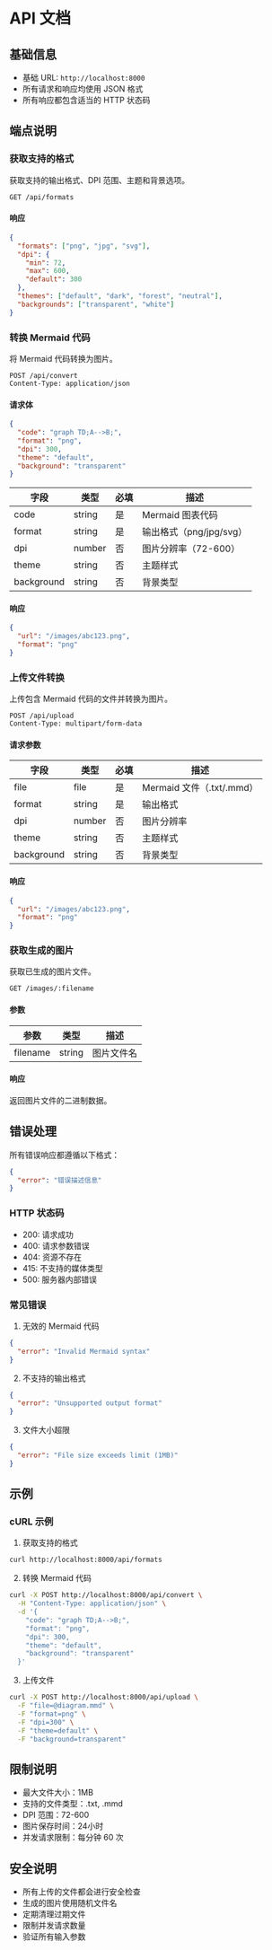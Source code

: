 # API 文档

## 基础信息

- 基础 URL: `http://localhost:8000`
- 所有请求和响应均使用 JSON 格式
- 所有响应都包含适当的 HTTP 状态码

## 端点说明

### 获取支持的格式

获取支持的输出格式、DPI 范围、主题和背景选项。

```http
GET /api/formats
```

#### 响应

```json
{
  "formats": ["png", "jpg", "svg"],
  "dpi": {
    "min": 72,
    "max": 600,
    "default": 300
  },
  "themes": ["default", "dark", "forest", "neutral"],
  "backgrounds": ["transparent", "white"]
}
```

### 转换 Mermaid 代码

将 Mermaid 代码转换为图片。

```http
POST /api/convert
Content-Type: application/json
```

#### 请求体

```json
{
  "code": "graph TD;A-->B;",
  "format": "png",
  "dpi": 300,
  "theme": "default",
  "background": "transparent"
}
```

| 字段 | 类型 | 必填 | 描述 |
|------|------|------|------|
| code | string | 是 | Mermaid 图表代码 |
| format | string | 是 | 输出格式（png/jpg/svg） |
| dpi | number | 否 | 图片分辨率（72-600） |
| theme | string | 否 | 主题样式 |
| background | string | 否 | 背景类型 |

#### 响应

```json
{
  "url": "/images/abc123.png",
  "format": "png"
}
```

### 上传文件转换

上传包含 Mermaid 代码的文件并转换为图片。

```http
POST /api/upload
Content-Type: multipart/form-data
```

#### 请求参数

| 字段 | 类型 | 必填 | 描述 |
|------|------|------|------|
| file | file | 是 | Mermaid 文件（.txt/.mmd） |
| format | string | 是 | 输出格式 |
| dpi | number | 否 | 图片分辨率 |
| theme | string | 否 | 主题样式 |
| background | string | 否 | 背景类型 |

#### 响应

```json
{
  "url": "/images/abc123.png",
  "format": "png"
}
```

### 获取生成的图片

获取已生成的图片文件。

```http
GET /images/:filename
```

#### 参数

| 参数 | 类型 | 描述 |
|------|------|------|
| filename | string | 图片文件名 |

#### 响应

返回图片文件的二进制数据。

## 错误处理

所有错误响应都遵循以下格式：

```json
{
  "error": "错误描述信息"
}
```

### HTTP 状态码

- 200: 请求成功
- 400: 请求参数错误
- 404: 资源不存在
- 415: 不支持的媒体类型
- 500: 服务器内部错误

### 常见错误

1. 无效的 Mermaid 代码
```json
{
  "error": "Invalid Mermaid syntax"
}
```

2. 不支持的输出格式
```json
{
  "error": "Unsupported output format"
}
```

3. 文件大小超限
```json
{
  "error": "File size exceeds limit (1MB)"
}
```

## 示例

### cURL 示例

1. 获取支持的格式
```bash
curl http://localhost:8000/api/formats
```

2. 转换 Mermaid 代码
```bash
curl -X POST http://localhost:8000/api/convert \
  -H "Content-Type: application/json" \
  -d '{
    "code": "graph TD;A-->B;",
    "format": "png",
    "dpi": 300,
    "theme": "default",
    "background": "transparent"
  }'
```

3. 上传文件
```bash
curl -X POST http://localhost:8000/api/upload \
  -F "file=@diagram.mmd" \
  -F "format=png" \
  -F "dpi=300" \
  -F "theme=default" \
  -F "background=transparent"
```

## 限制说明

- 最大文件大小：1MB
- 支持的文件类型：.txt, .mmd
- DPI 范围：72-600
- 图片保存时间：24小时
- 并发请求限制：每分钟 60 次

## 安全说明

- 所有上传的文件都会进行安全检查
- 生成的图片使用随机文件名
- 定期清理过期文件
- 限制并发请求数量
- 验证所有输入参数 